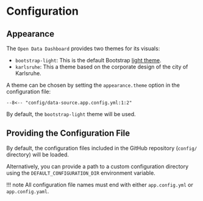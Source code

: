 # Configuration

## Appearance

The `Open Data Dashboard` provides two themes for its visuals:

* `bootstrap-light`: This is the default Bootstrap [light theme](https://getbootstrap.com/docs/5.3/customize/color-modes/).
* `karlsruhe`: This a theme based on the corporate design of the city of Karlsruhe.

A theme can be chosen by setting the `appearance.theme` option in the configuration file:

``` title="config/data-source.app.config.yml"  linenums="1"
--8<-- "config/data-source.app.config.yml:1:2"
```

By default, the `bootstrap-light` theme will be used.

## Providing the Configuration File

By default, the configuration files included in the GitHub repository (`config/` directory) will be loaded.

Alternatively, you can provide a path to a custom configuration directory using the `DEFAULT_CONFIGURATION_DIR` environment variable.

!!! note
    All configuration file names must end with either `app.config.yml` or `app.config.yaml`.
